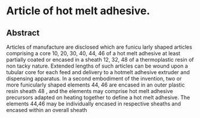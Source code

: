 # Article of hot melt adhesive.

## Abstract
Articles of manufacture are disclosed which are funicu larly shaped articles comprising a core 10, 20, 30, 40, 44, 46 of a hot melt adhesive at least partially coated or encased in a sheath 12, 32, 48 of a thermoplastic resin of non tacky nature. Extended lengths of such articles can be wound upon a tubular core for each feed and delivery to a hotmelt adhesive extruder and dispensing apparatus. In a second embodiment of the invention, two or more funicularly shaped elements 44, 46 are encased in an outer plastic resin sheath 48 , and the elements may comprise hot melt adhesive precursors adapted on heating together to define a hot melt adhesive. The elements 44,46 may be individually encased in respective sheaths and encased within an overall sheath